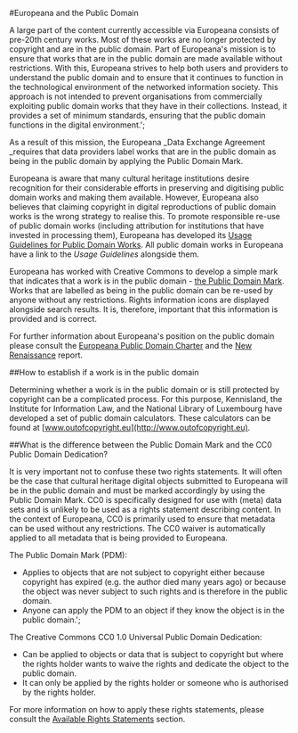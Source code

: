 #Europeana and the Public Domain

A large part of the content currently accessible via Europeana consists of pre-20th century works. Most of these works are no longer protected by copyright and are in the public domain. Part of Europeana's mission is to ensure that works that are in the public domain are made available without restrictions. With this, Europeana strives to help both users and providers to understand the public domain and to ensure that it continues to function in the technological environment of the networked information society. This approach is not intended to prevent organisations from commercially exploiting public domain works that they have in their collections. Instead, it provides a set of minimum standards, ensuring that the public domain functions in the digital environment.';

As a result of this mission, the Europeana _Data Exchange Agreement _requires that data providers label works that are in the public domain as being in the public domain by applying the Public Domain Mark.

Europeana is aware that many cultural heritage institutions desire recognition for their considerable efforts in preserving and digitising public domain works and making them available. However, Europeana also believes that claiming copyright in digital reproductions of public domain works is the wrong strategy to realise this. To promote responsible re-use of public domain works (including attribution for institutions that have invested in processing them), Europeana has developed its [Usage Guidelines for Public Domain Works](http://www.europeana.eu/portal/rights/pd-usage-guide.html). All public domain works in Europeana have a link to the _Usage Guidelines_ alongside them.

Europeana has worked with Creative Commons to develop a simple mark that indicates that a work is in the public domain - [the Public Domain Mark](http://creativecommons.org/publicdomain/mark/1.0/). Works that are labelled as being in the public domain can be re-used by anyone without any restrictions. Rights information icons are displayed alongside search results. It is, therefore, important that this information is provided and is correct.

For further information about Europeana's position on the public domain please consult the [Europeana Public Domain Charter](http://www.europeana.eu/portal/rights/public-domain-charter.html) and the [New Renaissance](http://ec.europa.eu/information_society/activities/digital_libraries/doc/refgroup/final_report_cds.pdf) report.

##How to establish if a work is in the public domain

Determining whether a work is in the public domain or is still protected by copyright can be a complicated process. For this purpose, Kennisland, the Institute for Information Law, and the National Library of Luxembourg have developed a set of public domain calculators. These calculators can be found at [www.outofcopyright.eu](http://www.outofcopyright.eu).

##What is the difference between the Public Domain Mark and the CC0 Public Domain Dedication?

It is very important not to confuse these two rights statements. It will often be the case that cultural heritage digital objects submitted to Europeana will be in the public domain and must be marked accordingly by using the Public Domain Mark. CC0 is specifically designed for use with (meta) data sets and is unlikely to be used as a rights statement describing content. In the context of Europeana, CC0 is primarily used to ensure that metadata can be used without any restrictions. The CC0 waiver is automatically applied to all metadata that is being provided to Europeana.

The Public Domain Mark (PDM):

* Applies to objects that are not subject to copyright either because copyright has expired (e.g. the author died many years ago) or because the object was never subject to such rights and is therefore in the public domain.
* Anyone can apply the PDM to an object if they know the object is in the public domain.'; 

The Creative Commons CC0 1.0 Universal Public Domain Dedication:

* Can be applied to objects or data that is subject to copyright but where the rights holder wants to waive the rights and dedicate the object to the public domain.
* It can only be applied by the rights holder or someone who is authorised by the rights holder. 

For more information on how to apply these rights statements, please consult the [Available Rights Statements](http://pro.europeana.eu/web/guest/available-rights-statements) section.